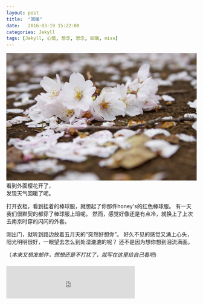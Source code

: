 ```yaml
---
layout: post
title:  "回暖"
date:   2016-03-19 15:22:00
categories: Jekyll
tags: [Jekyll, 心情, 想念, 思念, 回暖, miss]
---
```

![樱花](/images/postimg/2016-03-19.jpg)  
看到外面樱花开了，  
发现天气回暖了呢。

打开衣柜，看到挂着的棒球服，就想起了你那件honey's的红色棒球服。
有一天我们很默契的都穿了棒球服上班呢。
然而，感觉好像还是有点冷，就换上了上次去南京时穿的闪闪的外套。

刚出门，就听到路边放着五月天的“突然好想你”。
好久不见的感觉又涌上心头，阳光明明很好，一眼望去怎么到处湿漉漉的呢？
还不是因为想你想到泪流满面。

（*本来又想发邮件，想想还是不打扰了，就写在这里给自己看吧*）  




<div class="pc-only" style="margin-top:20px;">
<embed src="http://music.163.com/outchain/player?type=2&id=27566765&type=2&auto=1&width=320&height=66" width="340" height="86"  allowNetworking="all"></embed>
</div>

<div class="sp-only" style="margin-top:20px;">
<script type="text/javascript" src="http://www.xiami.com/widget/player-single?uid=4902969&sid=3381901&mode=js"></script>
</div>